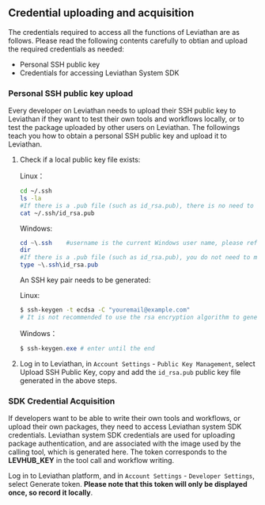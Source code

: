 ## Credential uploading and acquisition

The credentials required to access all the functions of Leviathan are as follows. Please read the following contents carefully to obtian and upload the required credentials as needed:
* Personal SSH public key
* Credentials for accessing Leviathan System SDK


### Personal SSH public key upload

Every developer on Leviathan needs to upload their SSH public key to Leviathan if they want to test their own tools and workflows locally, or to test the package uploaded by other users on Leviathan. The followings teach you how to obtain a personal SSH public key and upload it to Leviathan.

1. Check if a local public key file exists:

   Linux：

   ```bash
   cd ~/.ssh
   ls -la
   #If there is a .pub file (such as id_rsa.pub), there is no need to generate the SSH public key again.
   cat ~/.ssh/id_rsa.pub
   ```

   Windows:

   ```powershell
   cd ~\.ssh	#username is the current Windows user name, please refer to Leviathan Documentation.
   dir
   #If there is a .pub file (such as id_rsa.pub), you do not need to make the SSH public key again.
   type ~\.ssh\id_rsa.pub
   ```

   An SSH key pair needs to be generated:

   Linux:

   ```bash
   $ ssh-keygen -t ecdsa -C "youremail@example.com"
   # It is not recommended to use the rsa encryption algorithm to generate a key pair, ecdsa is more secure and is supported by the new version of OpenSSL.
   ```

   Windows：

   ```powershell
   $ ssh-keygen.exe # enter until the end
   ```



3. Log in to Leviathan, in `Account Settings` - `Public Key Management`, select Upload SSH Public Key, copy and add the `id_rsa.pub` public key file generated in the above steps.



### SDK Credential Acquisition

If developers want to be able to write their own tools and workflows, or upload their own packages, they need to access Leviathan system SDK credentials. Leviathan system SDK credentials are used for uploading package authentication, and are associated with the image used by the calling tool, which is generated here. The token corresponds to the  **LEVHUB_KEY** in the tool call and workflow writing. 

Log in to Leviathan platform, and in `Account Settings` - `Developer Settings`, select Generate token. **Please note that this token will only be displayed once, so record it locally**.
